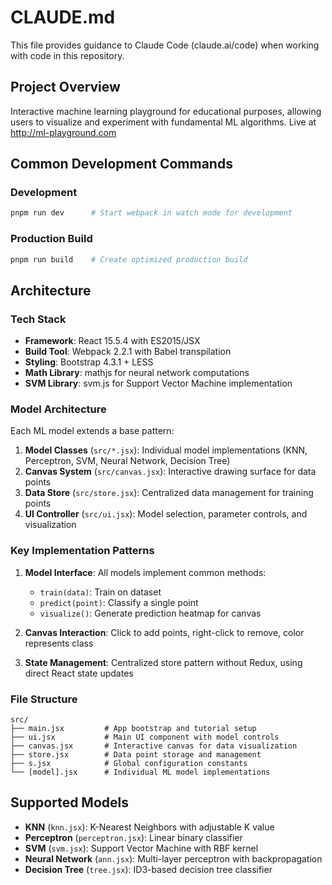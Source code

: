 # CLAUDE.md

This file provides guidance to Claude Code (claude.ai/code) when working with code in this repository.

## Project Overview

Interactive machine learning playground for educational purposes, allowing users to visualize and experiment with fundamental ML algorithms. Live at http://ml-playground.com

## Common Development Commands

### Development

```bash
pnpm run dev      # Start webpack in watch mode for development
```

### Production Build

```bash
pnpm run build    # Create optimized production build
```

## Architecture

### Tech Stack

-   **Framework**: React 15.5.4 with ES2015/JSX
-   **Build Tool**: Webpack 2.2.1 with Babel transpilation
-   **Styling**: Bootstrap 4.3.1 + LESS
-   **Math Library**: mathjs for neural network computations
-   **SVM Library**: svm.js for Support Vector Machine implementation

### Model Architecture

Each ML model extends a base pattern:

1. **Model Classes** (`src/*.jsx`): Individual model implementations (KNN, Perceptron, SVM, Neural Network, Decision Tree)
2. **Canvas System** (`src/canvas.jsx`): Interactive drawing surface for data points
3. **Data Store** (`src/store.jsx`): Centralized data management for training points
4. **UI Controller** (`src/ui.jsx`): Model selection, parameter controls, and visualization

### Key Implementation Patterns

1. **Model Interface**: All models implement common methods:

    - `train(data)`: Train on dataset
    - `predict(point)`: Classify a single point
    - `visualize()`: Generate prediction heatmap for canvas

2. **Canvas Interaction**: Click to add points, right-click to remove, color represents class

3. **State Management**: Centralized store pattern without Redux, using direct React state updates

### File Structure

```
src/
├── main.jsx         # App bootstrap and tutorial setup
├── ui.jsx           # Main UI component with model controls
├── canvas.jsx       # Interactive canvas for data visualization
├── store.jsx        # Data point storage and management
├── s.jsx            # Global configuration constants
└── [model].jsx      # Individual ML model implementations
```

## Supported Models

-   **KNN** (`knn.jsx`): K-Nearest Neighbors with adjustable K value
-   **Perceptron** (`perceptron.jsx`): Linear binary classifier
-   **SVM** (`svm.jsx`): Support Vector Machine with RBF kernel
-   **Neural Network** (`ann.jsx`): Multi-layer perceptron with backpropagation
-   **Decision Tree** (`tree.jsx`): ID3-based decision tree classifier
